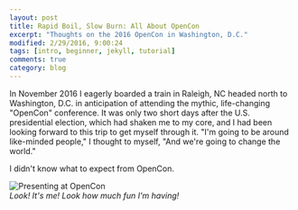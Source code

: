 ```yaml
---
layout: post
title: Rapid Boil, Slow Burn: All About OpenCon
excerpt: "Thoughts on the 2016 OpenCon in Washington, D.C."
modified: 2/29/2016, 9:00:24
tags: [intro, beginner, jekyll, tutorial]
comments: true
category: blog
---
```

In November 2016 I eagerly boarded a train in Raleigh, NC headed north to Washington, D.C. in anticipation of attending the mythic, life-changing "OpenCon" conference. It was only two short days after the U.S. presidential election, which had shaken me to my core, and I had been looking forward to this trip to get myself through it. "I'm going to be around like-minded people," I thought to myself, "And we're going to change the world."

I didn't know what to expect from OpenCon.

![Presenting at OpenCon](https://lillian-rigling.github.io/images/openconlillian.jpg) \
*Look! It's me! Look how much fun I'm having!*
